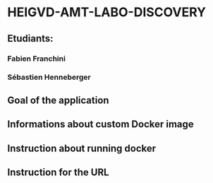 # HEIGVD-AMT-LABO-DISCOVERY

## Etudiants:
### Fabien Franchini
### Sébastien Henneberger

## Goal of the application

## Informations about custom Docker image

## Instruction about running docker

## Instruction for the URL

